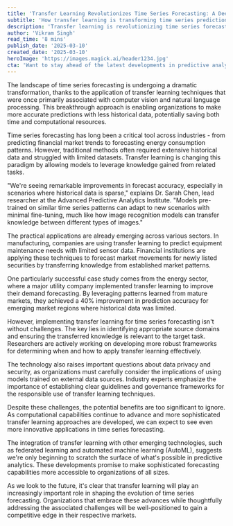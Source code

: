 ```yaml
---
title: 'Transfer Learning Revolutionizes Time Series Forecasting: A Deep Dive into Predictive Analytics'
subtitle: 'How transfer learning is transforming time series predictions'
description: 'Transfer learning is revolutionizing time series forecasting by enabling more accurate predictions with less historical data. This breakthrough approach is transforming how organizations across industries approach predictive analytics, from financial forecasting to energy demand prediction. Learn how this technology is making sophisticated forecasting capabilities more accessible and efficient.'
author: 'Vikram Singh'
read_time: '8 mins'
publish_date: '2025-03-10'
created_date: '2025-03-10'
heroImage: 'https://images.magick.ai/header1234.jpg'
cta: 'Want to stay ahead of the latest developments in predictive analytics and machine learning? Follow us on LinkedIn for regular insights into groundbreaking technologies that are reshaping the future of data science.'
---
```


The landscape of time series forecasting is undergoing a dramatic transformation, thanks to the application of transfer learning techniques that were once primarily associated with computer vision and natural language processing. This breakthrough approach is enabling organizations to make more accurate predictions with less historical data, potentially saving both time and computational resources.

Time series forecasting has long been a critical tool across industries - from predicting financial market trends to forecasting energy consumption patterns. However, traditional methods often required extensive historical data and struggled with limited datasets. Transfer learning is changing this paradigm by allowing models to leverage knowledge gained from related tasks.

"We're seeing remarkable improvements in forecast accuracy, especially in scenarios where historical data is sparse," explains Dr. Sarah Chen, lead researcher at the Advanced Predictive Analytics Institute. "Models pre-trained on similar time series patterns can adapt to new scenarios with minimal fine-tuning, much like how image recognition models can transfer knowledge between different types of images."

The practical applications are already emerging across various sectors. In manufacturing, companies are using transfer learning to predict equipment maintenance needs with limited sensor data. Financial institutions are applying these techniques to forecast market movements for newly listed securities by transferring knowledge from established market patterns.

One particularly successful case study comes from the energy sector, where a major utility company implemented transfer learning to improve their demand forecasting. By leveraging patterns learned from mature markets, they achieved a 40% improvement in prediction accuracy for emerging market regions where historical data was limited.

However, implementing transfer learning for time series forecasting isn't without challenges. The key lies in identifying appropriate source domains and ensuring the transferred knowledge is relevant to the target task. Researchers are actively working on developing more robust frameworks for determining when and how to apply transfer learning effectively.

The technology also raises important questions about data privacy and security, as organizations must carefully consider the implications of using models trained on external data sources. Industry experts emphasize the importance of establishing clear guidelines and governance frameworks for the responsible use of transfer learning techniques.

Despite these challenges, the potential benefits are too significant to ignore. As computational capabilities continue to advance and more sophisticated transfer learning approaches are developed, we can expect to see even more innovative applications in time series forecasting.

The integration of transfer learning with other emerging technologies, such as federated learning and automated machine learning (AutoML), suggests we're only beginning to scratch the surface of what's possible in predictive analytics. These developments promise to make sophisticated forecasting capabilities more accessible to organizations of all sizes.

As we look to the future, it's clear that transfer learning will play an increasingly important role in shaping the evolution of time series forecasting. Organizations that embrace these advances while thoughtfully addressing the associated challenges will be well-positioned to gain a competitive edge in their respective markets.